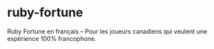 # ruby-fortune
Ruby Fortune en français – Pour les joueurs canadiens qui veulent une expérience 100% francophone.
